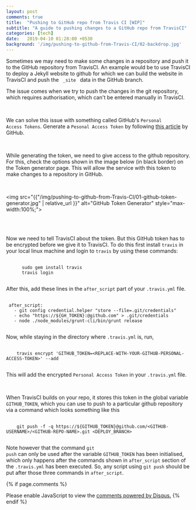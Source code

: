 ```yaml
---
layout: post
comments: true
title:  "Pushing to GitHub repo from Travis CI [WIP]"
subtitle: "A guide to pushing changes to a GitHub repo from TravisCI"
categories: [tech]
date:   2019-04-10 01:28:00 +0530
background: '/img/pushing-to-github-from-Travis-CI/02-backdrop.jpg'
---
```


<script src="{{ "/assets/js/prism.js" | prepend: site.baseurl | prepend: site.url }}"></script>

<p>
Sometimes we may need to make some changes in a repository and push
it to the GitHub repository from TravisCI. An example would be to use TravisCI
to deploy a Jekyll website to github for which we can
build the website in TravisCI and push the <code> &#95;site </code>
data in the GitHub branch.

<br>

The issue comes when we try to push the changes in the git repository,
which requires authorisation, which can't be entered manually in TravisCI.

<br>

We can solve this issue with something called GitHub's
<code>Personal Access Tokens</code>. Generate a <code>Pesonal Access Token</code>
by following
<a target="_blank" rel="noopener noreferrer" href="https://help.github.com/en/articles/creating-a-personal-access-token-for-the-command-line">this article</a>
by GitHub.

<br>

While generating the token, we need to give access to the github repository.
For this, check the options shown in the image below (in black border) on the
Token generator page. This will allow the service with this token to make
changes to a repository in GitHub.

<br>

<img src="{{"/img/pushing-to-github-from-Travis-CI/01-github-token-generator.jpg" | relative_url }}" alt="GitHub Token Generator" style="max-width:100%;">

<br>
<br>


Now we need to tell TravisCI about the token. But this GitHub token
has to be encrypted before we give it to TravisCI. To do this first
install <code>travis</code> in your local linux machine and login to
<code>travis</code> by using these commands:
<pre>
  <code class="language-bash">
      sudo gem install travis
      travis login
  </code>
</pre>

After this, add these lines in the <code>after_script</code> part of your
<code>.travis.yml</code> file.

<pre>
  <code class="language-yaml">
 after_script:
   - git config credential.helper "store --file=.git/credentials"
   - echo "https://${GH_TOKEN}:@github.com" > .git/credentials
   - node ./node_modules/grunt-cli/bin/grunt release
  </code>
</pre>

Now, while staying in the directory where <code>.travis.yml</code> is,
run,

<pre>
  <code class="language-bash">
    travis encrypt 'GITHUB_TOKEN=&lt;REPLACE-WITH-YOUR-GITHUB-PERSONAL-ACCESS-TOKEN&gt;' --add
  </code>
</pre>

This will add the encrypted <code>Personal Access Token</code> in
your <code>.travis.yml</code> file.

<br>

When TravisCI builds on your repo, it stores this token in the global
variable <code class="language-bash">GITHUB_TOKEN</code>, which you can
use to push to a particular github repository via a command which looks
something like this

<pre>
  <code class="language-bash">
    git push -f -q https://${GITHUB_TOKEN}@github.com/&lt;GITHUB-USERNAME&GT;/&lt;GITHUB-REPO-NAME&gt;.git &lt;DEPLOY_BRANCH&gt;
  </code>
</pre>

Note however that the command <code class="language-bash">git push</code>
can only be used after the variable <code class="language-bash">GITHUB_TOKEN</code>
has been initialised, which only happens after the commands shown in
<code>after_script</code> section of the <code>.travis.yml</code> has
been executed. So, any script using <code class="language-bash">git push</code>
should be put after those three commands in <code>after_script</code>.
</p>




{% if page.comments %}
<div id="disqus_thread"></div>
<script>
    /**
     *  RECOMMENDED CONFIGURATION VARIABLES: EDIT AND UNCOMMENT THE SECTION BELOW TO INSERT DYNAMIC VALUES FROM YOUR PLATFORM OR CMS.
     *  LEARN WHY DEFINING THESE VARIABLES IS IMPORTANT: https://disqus.com/admin/universalcode/#configuration-variables
     */
    /*
    var disqus_config = function () {
        this.page.url = PAGE_URL;  // Replace PAGE_URL with your page's canonical URL variable
        this.page.identifier = PAGE_IDENTIFIER; // Replace PAGE_IDENTIFIER with your page's unique identifier variable
    };
    */
    (function() {  // REQUIRED CONFIGURATION VARIABLE: EDIT THE SHORTNAME BELOW
        var d = document, s = d.createElement('script');

        s.src = 'https://amanabt.disqus.com/embed.js';  // IMPORTANT: Replace EXAMPLE with your forum shortname!

        s.setAttribute('data-timestamp', +new Date());
        (d.head || d.body).appendChild(s);
    })();
</script>
<noscript>Please enable JavaScript to view the <a href="https://disqus.com/?ref_noscript" rel="nofollow">comments powered by Disqus.</a></noscript>
{% endif %}

